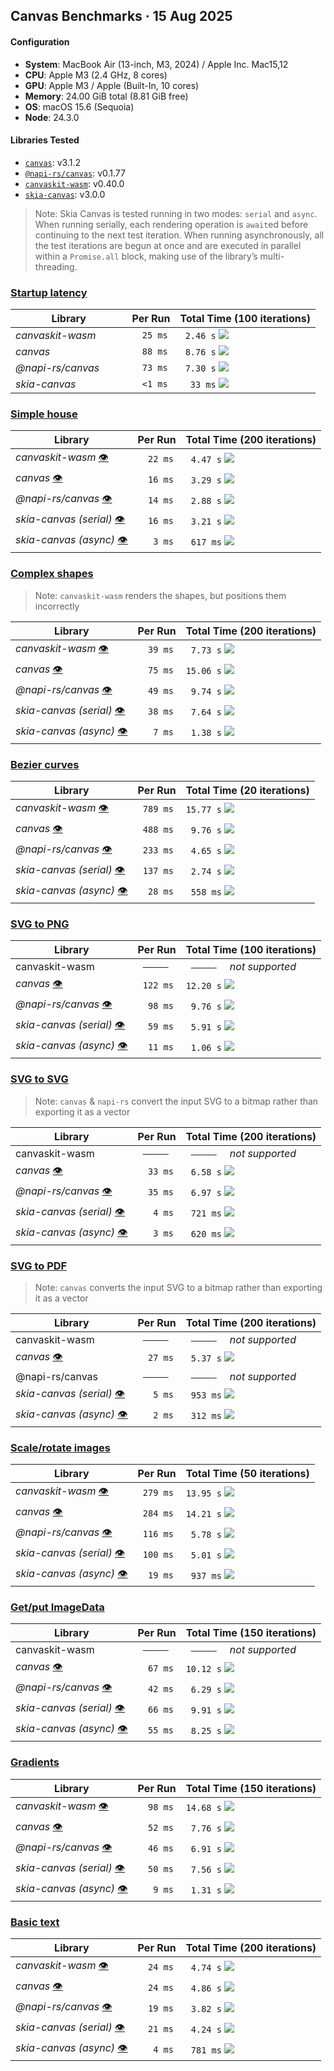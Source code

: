 ## Canvas Benchmarks · 15 Aug 2025
#### Configuration
- **System**: MacBook Air (13-inch, M3, 2024) / Apple Inc. Mac15,12
- **CPU**: Apple M3 (2.4 GHz, 8 cores)
- **GPU**: Apple M3 / Apple (Built-In, 10 cores)
- **Memory**: 24.00 GiB total (8.81 GiB free)
- **OS**: macOS 15.6 (Sequoia)
- **Node**: 24.3.0

#### Libraries Tested
- [`canvas`](https://www.npmjs.com/package/canvas): v3.1.2
- [`@napi-rs/canvas`](https://www.npmjs.com/package/@napi-rs/canvas): v0.1.77
- [`canvaskit-wasm`](https://www.npmjs.com/package/canvaskit-wasm): v0.40.0
- [`skia-canvas`](https://www.npmjs.com/package/skia-canvas): v3.0.0
> Note: Skia Canvas is tested running in two modes: `serial` and `async`. When running serially, each rendering operation is `await`ed before continuing to the next test iteration. When running asynchronously, all the test iterations are begun at once and are executed in parallel within a `Promise.all` block, making use of the library’s multi-threading.

### [Startup latency](/tests/cold-start.js)
| Library              | Per Run   | Total Time (100 iterations)                   |
| -------------------- | --------- | --------------------------------------------- |
| *canvaskit-wasm*     | `  25 ms` | ` 2.46 s` ![ ](bars.svg#cold-start_wasm)      |
| *canvas*             | `  88 ms` | ` 8.76 s` ![ ](bars.svg#cold-start_canvas)    |
| *@napi-rs/canvas*    | `  73 ms` | ` 7.30 s` ![ ](bars.svg#cold-start_napi)      |
| *skia-canvas*        | `  <1 ms` | `  33 ms` ![ ](bars.svg#cold-start_skia-sync) |

### [Simple house](/tests/house.js)
| Library                                                     | Per Run   | Total Time (200 iterations)               |
| ----------------------------------------------------------- | --------- | ----------------------------------------- |
| *canvaskit-wasm* [👁️](snapshots/house_wasm.png)            | `  22 ms` | ` 4.47 s` ![ ](bars.svg#house_wasm)       |
| *canvas* [👁️](snapshots/house_canvas.png)                  | `  16 ms` | ` 3.29 s` ![ ](bars.svg#house_canvas)     |
| *@napi-rs/canvas* [👁️](snapshots/house_napi.png)           | `  14 ms` | ` 2.88 s` ![ ](bars.svg#house_napi)       |
| *skia-canvas (serial)* [👁️](snapshots/house_skia-sync.png) | `  16 ms` | ` 3.21 s` ![ ](bars.svg#house_skia-sync)  |
| *skia-canvas (async)* [👁️](snapshots/house_skia-async.png) | `   3 ms` | ` 617 ms` ![ ](bars.svg#house_skia-async) |

### [Complex shapes](/tests/path2d.js)
> Note: `canvaskit-wasm` renders the shapes, but positions them incorrectly

| Library                                                      | Per Run   | Total Time (200 iterations)                |
| ------------------------------------------------------------ | --------- | ------------------------------------------ |
| *canvaskit-wasm* [👁️](snapshots/path2d_wasm.png)            | `  39 ms` | ` 7.73 s` ![ ](bars.svg#path2d_wasm)       |
| *canvas* [👁️](snapshots/path2d_canvas.png)                  | `  75 ms` | `15.06 s` ![ ](bars.svg#path2d_canvas)     |
| *@napi-rs/canvas* [👁️](snapshots/path2d_napi.png)           | `  49 ms` | ` 9.74 s` ![ ](bars.svg#path2d_napi)       |
| *skia-canvas (serial)* [👁️](snapshots/path2d_skia-sync.png) | `  38 ms` | ` 7.64 s` ![ ](bars.svg#path2d_skia-sync)  |
| *skia-canvas (async)* [👁️](snapshots/path2d_skia-async.png) | `   7 ms` | ` 1.38 s` ![ ](bars.svg#path2d_skia-async) |

### [Bezier curves](/tests/beziers.js)
| Library                                                       | Per Run   | Total Time (20 iterations)                  |
| ------------------------------------------------------------- | --------- | ------------------------------------------- |
| *canvaskit-wasm* [👁️](snapshots/beziers_wasm.png)            | ` 789 ms` | `15.77 s` ![ ](bars.svg#beziers_wasm)       |
| *canvas* [👁️](snapshots/beziers_canvas.png)                  | ` 488 ms` | ` 9.76 s` ![ ](bars.svg#beziers_canvas)     |
| *@napi-rs/canvas* [👁️](snapshots/beziers_napi.png)           | ` 233 ms` | ` 4.65 s` ![ ](bars.svg#beziers_napi)       |
| *skia-canvas (serial)* [👁️](snapshots/beziers_skia-sync.png) | ` 137 ms` | ` 2.74 s` ![ ](bars.svg#beziers_skia-sync)  |
| *skia-canvas (async)* [👁️](snapshots/beziers_skia-async.png) | `  28 ms` | ` 558 ms` ![ ](bars.svg#beziers_skia-async) |

### [SVG to PNG](/tests/from-svg.js)
| Library                                                        | Per Run   | Total Time (100 iterations)                  |
| -------------------------------------------------------------- | --------- | -------------------------------------------- |
| canvaskit-wasm                                                 | ` ————— ` | ` ————— `   *not supported*                  |
| *canvas* [👁️](snapshots/from-svg_canvas.png)                  | ` 122 ms` | `12.20 s` ![ ](bars.svg#from-svg_canvas)     |
| *@napi-rs/canvas* [👁️](snapshots/from-svg_napi.png)           | `  98 ms` | ` 9.76 s` ![ ](bars.svg#from-svg_napi)       |
| *skia-canvas (serial)* [👁️](snapshots/from-svg_skia-sync.png) | `  59 ms` | ` 5.91 s` ![ ](bars.svg#from-svg_skia-sync)  |
| *skia-canvas (async)* [👁️](snapshots/from-svg_skia-async.png) | `  11 ms` | ` 1.06 s` ![ ](bars.svg#from-svg_skia-async) |

### [SVG to SVG](/tests/to-svg.js)
> Note: `canvas` & `napi-rs` convert the input SVG to a bitmap rather than exporting it as a vector

| Library                                                      | Per Run   | Total Time (200 iterations)                |
| ------------------------------------------------------------ | --------- | ------------------------------------------ |
| canvaskit-wasm                                               | ` ————— ` | ` ————— `   *not supported*                |
| *canvas* [👁️](snapshots/to-svg_canvas.svg)                  | `  33 ms` | ` 6.58 s` ![ ](bars.svg#to-svg_canvas)     |
| *@napi-rs/canvas* [👁️](snapshots/to-svg_napi.svg)           | `  35 ms` | ` 6.97 s` ![ ](bars.svg#to-svg_napi)       |
| *skia-canvas (serial)* [👁️](snapshots/to-svg_skia-sync.svg) | `   4 ms` | ` 721 ms` ![ ](bars.svg#to-svg_skia-sync)  |
| *skia-canvas (async)* [👁️](snapshots/to-svg_skia-async.svg) | `   3 ms` | ` 620 ms` ![ ](bars.svg#to-svg_skia-async) |

### [SVG to PDF](/tests/to-pdf.js)
> Note: `canvas` converts the input SVG to a bitmap rather than exporting it as a vector

| Library                                                      | Per Run   | Total Time (200 iterations)                |
| ------------------------------------------------------------ | --------- | ------------------------------------------ |
| canvaskit-wasm                                               | ` ————— ` | ` ————— `   *not supported*                |
| *canvas* [👁️](snapshots/to-pdf_canvas.pdf)                  | `  27 ms` | ` 5.37 s` ![ ](bars.svg#to-pdf_canvas)     |
| @napi-rs/canvas                                              | ` ————— ` | ` ————— `   *not supported*                |
| *skia-canvas (serial)* [👁️](snapshots/to-pdf_skia-sync.pdf) | `   5 ms` | ` 953 ms` ![ ](bars.svg#to-pdf_skia-sync)  |
| *skia-canvas (async)* [👁️](snapshots/to-pdf_skia-async.pdf) | `   2 ms` | ` 312 ms` ![ ](bars.svg#to-pdf_skia-async) |

### [Scale/rotate images](/tests/image-blit.js)
| Library                                                          | Per Run   | Total Time (50 iterations)                     |
| ---------------------------------------------------------------- | --------- | ---------------------------------------------- |
| *canvaskit-wasm* [👁️](snapshots/image-blit_wasm.png)            | ` 279 ms` | `13.95 s` ![ ](bars.svg#image-blit_wasm)       |
| *canvas* [👁️](snapshots/image-blit_canvas.png)                  | ` 284 ms` | `14.21 s` ![ ](bars.svg#image-blit_canvas)     |
| *@napi-rs/canvas* [👁️](snapshots/image-blit_napi.png)           | ` 116 ms` | ` 5.78 s` ![ ](bars.svg#image-blit_napi)       |
| *skia-canvas (serial)* [👁️](snapshots/image-blit_skia-sync.png) | ` 100 ms` | ` 5.01 s` ![ ](bars.svg#image-blit_skia-sync)  |
| *skia-canvas (async)* [👁️](snapshots/image-blit_skia-async.png) | `  19 ms` | ` 937 ms` ![ ](bars.svg#image-blit_skia-async) |

### [Get/put ImageData](/tests/image-rw.js)
| Library                                                        | Per Run   | Total Time (150 iterations)                  |
| -------------------------------------------------------------- | --------- | -------------------------------------------- |
| canvaskit-wasm                                                 | ` ————— ` | ` ————— `   *not supported*                  |
| *canvas* [👁️](snapshots/image-rw_canvas.png)                  | `  67 ms` | `10.12 s` ![ ](bars.svg#image-rw_canvas)     |
| *@napi-rs/canvas* [👁️](snapshots/image-rw_napi.png)           | `  42 ms` | ` 6.29 s` ![ ](bars.svg#image-rw_napi)       |
| *skia-canvas (serial)* [👁️](snapshots/image-rw_skia-sync.png) | `  66 ms` | ` 9.91 s` ![ ](bars.svg#image-rw_skia-sync)  |
| *skia-canvas (async)* [👁️](snapshots/image-rw_skia-async.png) | `  55 ms` | ` 8.25 s` ![ ](bars.svg#image-rw_skia-async) |

### [Gradients](/tests/gradients.js)
| Library                                                         | Per Run   | Total Time (150 iterations)                   |
| --------------------------------------------------------------- | --------- | --------------------------------------------- |
| *canvaskit-wasm* [👁️](snapshots/gradients_wasm.png)            | `  98 ms` | `14.68 s` ![ ](bars.svg#gradients_wasm)       |
| *canvas* [👁️](snapshots/gradients_canvas.png)                  | `  52 ms` | ` 7.76 s` ![ ](bars.svg#gradients_canvas)     |
| *@napi-rs/canvas* [👁️](snapshots/gradients_napi.png)           | `  46 ms` | ` 6.91 s` ![ ](bars.svg#gradients_napi)       |
| *skia-canvas (serial)* [👁️](snapshots/gradients_skia-sync.png) | `  50 ms` | ` 7.56 s` ![ ](bars.svg#gradients_skia-sync)  |
| *skia-canvas (async)* [👁️](snapshots/gradients_skia-async.png) | `   9 ms` | ` 1.31 s` ![ ](bars.svg#gradients_skia-async) |

### [Basic text](/tests/text.js)
| Library                                                    | Per Run   | Total Time (200 iterations)              |
| ---------------------------------------------------------- | --------- | ---------------------------------------- |
| *canvaskit-wasm* [👁️](snapshots/text_wasm.png)            | `  24 ms` | ` 4.74 s` ![ ](bars.svg#text_wasm)       |
| *canvas* [👁️](snapshots/text_canvas.png)                  | `  24 ms` | ` 4.86 s` ![ ](bars.svg#text_canvas)     |
| *@napi-rs/canvas* [👁️](snapshots/text_napi.png)           | `  19 ms` | ` 3.82 s` ![ ](bars.svg#text_napi)       |
| *skia-canvas (serial)* [👁️](snapshots/text_skia-sync.png) | `  21 ms` | ` 4.24 s` ![ ](bars.svg#text_skia-sync)  |
| *skia-canvas (async)* [👁️](snapshots/text_skia-async.png) | `   4 ms` | ` 781 ms` ![ ](bars.svg#text_skia-async) |
